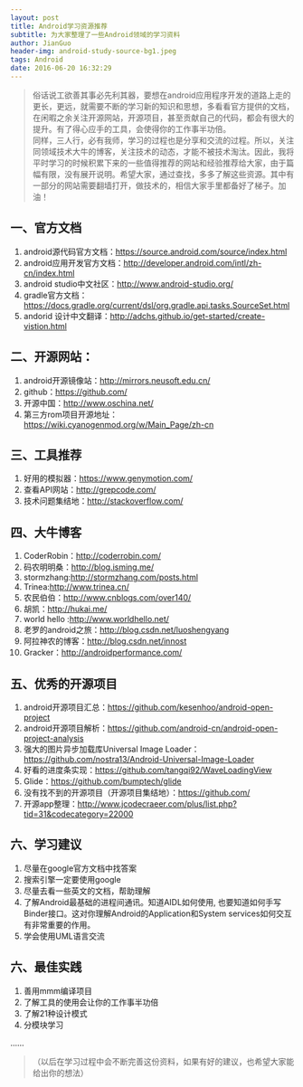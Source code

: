 ```yaml
---
layout: post
title: Android学习资源推荐
subtitle: 为大家整理了一些Android领域的学习资料
author: JianGuo
header-img: android-study-source-bg1.jpeg
tags: Android
date: 2016-06-20 16:32:29
---
```



> 俗话说工欲善其事必先利其器，要想在android应用程序开发的道路上走的更长，更远，就需要不断的学习新的知识和思想，多看看官方提供的文档，在闲暇之余关注开源网站，开源项目，甚至贡献自己的代码，都会有很大的提升。有了得心应手的工具，会使得你的工作事半功倍。  
同样，三人行，必有我师，学习的过程也是分享和交流的过程。所以，关注同领域技术大牛的博客，关注技术的动态，才能不被技术淘汰。因此，我将平时学习的时候积累下来的一些值得推荐的网站和经验推荐给大家，由于篇幅有限，没有展开说明。希望大家，通过查找，多多了解这些资源。其中有一部分的网站需要翻墙打开，做技术的，相信大家手里都备好了梯子。加油！

## 一、官方文档

1. android源代码官方文档：https://source.android.com/source/index.html
2. android应用开发官方文档：http://developer.android.com/intl/zh-cn/index.html
3. android studio中文社区：http://www.android-studio.org/
4. gradle官方文档：https://docs.gradle.org/current/dsl/org.gradle.api.tasks.SourceSet.html
5. andorid 设计中文翻译：http://adchs.github.io/get-started/create-vistion.html

## 二、开源网站：

1. android开源镜像站：http://mirrors.neusoft.edu.cn/
2. github：https://github.com/
3. 开源中国：http://www.oschina.net/
4. 第三方rom项目开源地址：https://wiki.cyanogenmod.org/w/Main_Page/zh-cn

## 三、工具推荐
1. 好用的模拟器：https://www.genymotion.com/
2. 查看API网站：http://grepcode.com/
3. 技术问题集结地：http://stackoverflow.com/

## 四、大牛博客
1. CoderRobin：http://coderrobin.com/
2. 码农明明桑：http://blog.isming.me/
3. stormzhang:http://stormzhang.com/posts.html
4. Trinea:http://www.trinea.cn/
5. 农民伯伯：http://www.cnblogs.com/over140/
6. 胡凯：http://hukai.me/
7. world hello :http://www.worldhello.net/
8. 老罗的android之旅：http://blog.csdn.net/luoshengyang
9. 阿拉神农的博客：http://blog.csdn.net/innost
10. Gracker：http://androidperformance.com/

## 五、优秀的开源项目
1. android开源项目汇总：https://github.com/kesenhoo/android-open-project
2. android开源项目解析：https://github.com/android-cn/android-open-project-analysis
3. 强大的图片异步加载库Universal Image Loader：https://github.com/nostra13/Android-Universal-Image-Loader
4. 好看的进度条实现：https://github.com/tangqi92/WaveLoadingView
5. Glide：https://github.com/bumptech/glide
6. 没有找不到的开源项目（开源项目集结地）：https://github.com/
7. 开源app整理：http://www.jcodecraeer.com/plus/list.php?tid=31&codecategory=22000

## 六、学习建议
1. 尽量在google官方文档中找答案
2. 搜索引擎一定要使用google
3. 尽量去看一些英文的文档，帮助理解
4. 了解Android最基础的进程间通讯。知道AIDL如何使用, 也要知道如何手写Binder接口。这对你理解Android的Application和System services如何交互有非常重要的作用。
5. 学会使用UML语言交流

## 六、最佳实践
1. 善用mmm编译项目
2. 了解工具的使用会让你的工作事半功倍
3. 了解21种设计模式
4. 分模块学习

……

> （以后在学习过程中会不断完善这份资料，如果有好的建议，也希望大家能给出你的想法）
